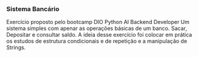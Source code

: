### Sistema Bancário ###
Exercício proposto pelo bootcamp DIO Python AI Backend Developer
Um sistema simples com apenar as operações básicas de um banco.
Sacar, Depositar e consultar saldo.
A ideia desse exercício foi colocar em prática os estudos 
de estrutura condicionais e de repetição e a manipulação de Strings.
